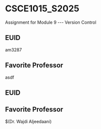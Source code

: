 # CSCE1015_S2025

Assignment for Module 9 --- Version Control

## EUID
am3287
## Favorite Professor
asdf
## EUID

## Favorite Professor
$(Dr. Wajdi Aljeedaani)
